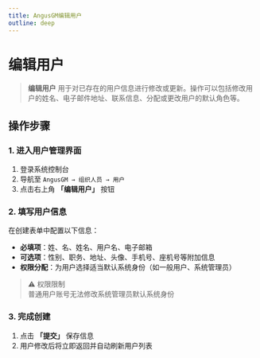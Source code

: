 ```yaml
---
title: AngusGM编辑用户
outline: deep
---
```


# 编辑用户

> **编辑用户** 用于对已存在的用户信息进行修改或更新。操作可以包括修改用户的姓名、电子邮件地址、联系信息、分配或更改用户的默认角色等。

## 操作步骤

### 1. 进入用户管理界面
1. 登录系统控制台
2. 导航至 `AngusGM → 组织人员 → 用户`
3. 点击右上角 **「编辑用户」** 按钮

### 2. 填写用户信息
在创建表单中配置以下信息：
- **必填项**：姓、名、姓名、用户名、电子邮箱
- **可选项**：性别、职务、地址、头像、手机号、座机号等附加信息
- **权限分配**：为用户选择适当默认系统身份（如一般用户、系统管理员）

> ⚠️ 权限限制  
> 普通用户账号无法修改系统管理员默认系统身份

### 3. 完成创建
1. 点击 **「提交」** 保存信息
2. 用户修改后将立即返回并自动刷新用户列表
